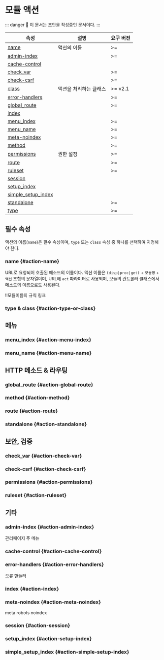 # 모듈 액션

::: danger
🚧 이 문서는 초안을 작성중인 문서이다.
:::

| 속성                                             | 설명                   | 요구 버전 |
| ------------------------------------------------ | ---------------------- | --------- |
| [name](#action-name)                             | 액션의 이름            | >=        |
| [admin-index](#action-admin-index)               |                        | >=        |
| [cache-control](#action-cache-control)           |                        |           |
| [check_var](#action-check-var)                   |                        | >=        |
| [check-csrf](#action-check-csrf)                 |                        | >=        |
| [class](#action-type-or-class)                   | 액션을 처리하는 클래스 | >= v2.1   |
| [error-handlers](#action-error-handlers)         |                        | >=        |
| [global_route](#action-global-route)             |                        | >=        |
| [index](#action-index)                           |                        |           |
| [menu_index](#action-menu-index)                 |                        | >=        |
| [menu_name](#action-menu-name)                   |                        | >=        |
| [meta-noindex](#action-meta-noindex)             |                        | >=        |
| [method](#action-method)                         |                        | >=        |
| [permissions](#action-permissions)               | 권한 설정              | >=        |
| [route](#action-route)                           |                        | >=        |
| [ruleset](#action-ruleset)                       |                        | >=        |
| [session](#action-session)                       |                        |           |
| [setup_index](#action-setup-index)               |                        |           |
| [simple_setup_index](#action-simple-setup-index) |                        |           |
| [standalone](#action-standalone)                 |                        | >=        |
| [type](#action-type-or-class)                    |                        | >=        |

## 필수 속성

액션의 이름(`name`)은 필수 속성이며, `type` 또는 `class` 속성 중 하나를 선택하여 지정해야 한다.

### name {#action-name}

URL로 요청되어 호출된 메소드의 이름이다. 액션 이름은 `(disp|proc|get)` + `모듈명` + `액션` 조합의 문자열이며, URL에 `act` 파라미터로 사용되며, 모듈의 컨트롤러 클래스에서 메소드의 이름으로도 사용된다.

!!모듈이름의 규칙 링크

### type & class {#action-type-or-class}

## 메뉴

### menu_index {#action-menu-index}

### menu_name {#action-menu-name}

## HTTP 메소드 & 라우팅

### global_route {#action-global-route}

### method {#action-method}

### route {#action-route}

### standalone {#action-standalone}

## 보안, 검증

### check_var {#action-check-var}

### check-csrf {#action-check-csrf}

### permissions {#action-permissions}

### ruleset {#action-ruleset}

## 기타

### admin-index {#action-admin-index}

관리페이지 주 메뉴

### cache-control {#action-cache-control}

### error-handlers {#action-error-handlers}

오류 핸들러

### index {#action-index}

### meta-noindex {#action-meta-noindex}

meta robots noindex

### session {#action-session}

### setup_index {#action-setup-index}

### simple_setup_index {#action-simple-setup-index}
